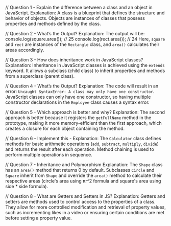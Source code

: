 // Question 1 - Explain the difference between a class and an object in JavaScript.
Explanation:
A class is a blueprint that defines the structure and behavior of objects.
Objects are instances of classes that possess properties and methods defined by the class.

// Question 2 - What’s the Output?
Explanation:
The output will be:
console.log(square.area()); // 25
console.log(rect.area()); // 24
Here, `square` and `rect` are instances of the `Rectangle` class, and `area()` calculates their areas accordingly.

// Question 3 - How does inheritance work in JavaScript classes?
Explanation:
Inheritance in JavaScript classes is achieved using the `extends` keyword.
It allows a subclass (child class) to inherit properties and methods from a superclass (parent class).

// Question 4 - What’s the Output?
Explanation:
The code will result in an error: `Uncaught SyntaxError: A class may only have one constructor`.
JavaScript classes can only have one constructor, so having multiple constructor declarations in the `Employee` class causes a syntax error.

// Question 5 - Which approach is better and why?
Explanation:
The second approach is better because it registers the `getFullName` method in the prototype, making it more memory-efficient than the first approach, which creates a closure for each object containing the method.

// Question 6 - Implement this -
Explanation:
The `Calculator` class defines methods for basic arithmetic operations (`add`, `subtract`, `multiply`, `divide`) and returns the result after each operation.
Method chaining is used to perform multiple operations in sequence.

// Question 7 - Inheritance and Polymorphism
Explanation:
The `Shape` class has an `area()` method that returns 0 by default.
Subclasses `Circle` and `Square` inherit from `Shape` and override the `area()` method to calculate their respective areas (circle's area using πr^2 formula and square's area using side \* side formula).

// Question 8 - What are Getters and Setters in JS?
Explanation:
Getters and setters are methods used to control access to the properties of a class.
They allow for more controlled modification and retrieval of property values, such as incrementing likes in a video or ensuring certain conditions are met before setting a property value.
